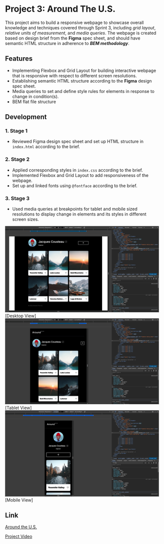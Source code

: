 # Project 3: Around The U.S.

This project aims to build a responsive webpage to showcase overall knowledge and techniques covered through Sprint 3, including _grid layout_, _relative units of measurement_, and _media queries_. The webpage is created based on design brief from the **Figma** spec sheet, and should have semantic HTML structure in adherence to **_BEM methodology_**.

## Features

- Implementing Flexbox and Grid Layout for building interactive webpage that is responsive with respect to different screen resolutions.
- Establishing semantic HTML structure according to the **Figma** design spec sheet.
- Media queries to set and define style rules for elements in response to change in condition(s).
- BEM flat file structure

## Development

### 1. Stage 1

- Reviewed Figma design spec sheet and set up HTML structure in `index.html` according to the brief.

### 2. Stage 2

- Applied corresponding styles in `index.css` according to the brief.
- Implemented Flexbox and Grid Layout to add responsiveness of the webpage.
- Set up and linked fonts using `@fontface` according to the brief.

### 3. Stage 3

- Used media queries at breakpoints for tablet and mobile sized resolutions to display change in elements and its styles in different screen sizes.

![Desktop View](./src/images/desktop.png)
[Desktop View]
![Tablet View](./src/images/tablet.png)
[Tablet View]
![Mobile View](./src/images/mobile.png)
[Mobile View]

## Link

[Around the U.S.](https://wzzpkwon.github.io/se_project_aroundtheus/)

[Project Video](https://drive.google.com/file/d/1nXMLewDcXCvc3rznVtbxUoB1Dn-jjUOw/view?usp=drive_link)
